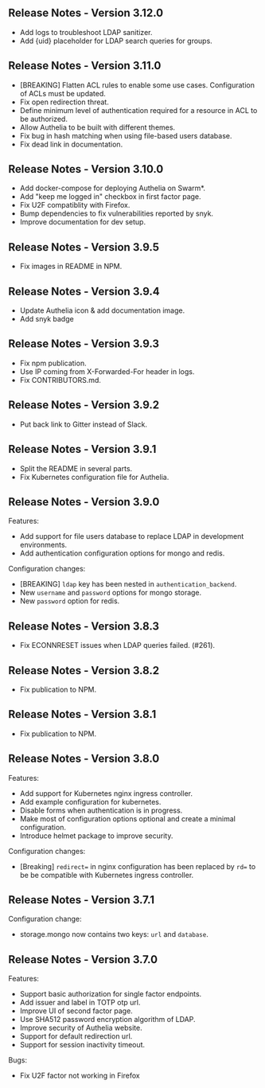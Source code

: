 Release Notes - Version 3.12.0
------------------------------
* Add logs to troubleshoot LDAP sanitizer.
* Add {uid} placeholder for LDAP search queries for groups.

Release Notes - Version 3.11.0
------------------------------
* [BREAKING] Flatten ACL rules to enable some use cases. Configuration of ACLs
must be updated.
* Fix open redirection threat.
* Define minimum level of authentication required for a resource in ACL to be
authorized.
* Allow Authelia to be built with different themes.
* Fix bug in hash matching when using file-based users database.
* Fix dead link in documentation.

Release Notes - Version 3.10.0
------------------------------
* Add docker-compose for deploying Authelia on Swarm*.
* Add "keep me logged in" checkbox in first factor page.
* Fix U2F compatiblity with Firefox.
* Bump dependencies to fix vulnerabilities reported by snyk.
* Improve documentation for dev setup.

Release Notes - Version 3.9.5
-----------------------------
* Fix images in README in NPM.

Release Notes - Version 3.9.4
-----------------------------
* Update Authelia icon & add documentation image.
* Add snyk badge

Release Notes - Version 3.9.3
-----------------------------
* Fix npm publication.
* Use IP coming from X-Forwarded-For header in logs.
* Fix CONTRIBUTORS.md.

Release Notes - Version 3.9.2
-----------------------------
* Put back link to Gitter instead of Slack.

Release Notes - Version 3.9.1
-----------------------------
* Split the README in several parts.
* Fix Kubernetes configuration file for Authelia.

Release Notes - Version 3.9.0
-----------------------------
Features:
* Add support for file users database to replace LDAP in development
environments.
* Add authentication configuration options for mongo and redis.

Configuration changes:
* [BREAKING] `ldap` key has been nested in `authentication_backend`.
* New `username` and `password` options for mongo storage.
* New `password` option for redis.

Release Notes - Version 3.8.3
-----------------------------
* Fix ECONNRESET issues when LDAP queries failed. (#261).

Release Notes - Version 3.8.2
-----------------------------
* Fix publication to NPM.

Release Notes - Version 3.8.1
-----------------------------
* Fix publication to NPM.

Release Notes - Version 3.8.0
-----------------------------
Features:
* Add support for Kubernetes nginx ingress controller.
* Add example configuration for kubernetes.
* Disable forms when authentication is in progress.
* Make most of configuration options optional and create a minimal configuration.
* Introduce helmet package to improve security.

Configuration changes:
* [Breaking] `redirect=` in nginx configuration has been replaced by `rd=` to be
be compatible with Kubernetes ingress controller.

Release Notes - Version 3.7.1
-----------------------------
Configuration change:
* storage.mongo now contains two keys: `url` and `database`.

Release Notes - Version 3.7.0
-----------------------------
Features:
* Support basic authorization for single factor endpoints.
* Add issuer and label in TOTP otp url.
* Improve UI of second factor page.
* Use SHA512 password encryption algorithm of LDAP.
* Improve security of Authelia website.
* Support for default redirection url.
* Support for session inactivity timeout.

Bugs:
* Fix U2F factor not working in Firefox

